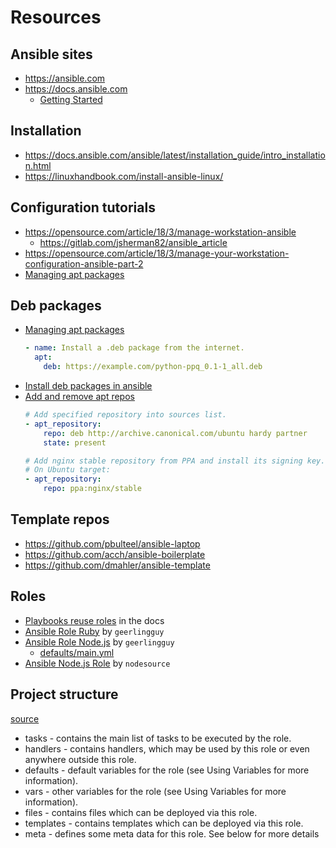 # Resources


## Ansible sites

- https://ansible.com
- https://docs.ansible.com
    - [Getting Started](https://docs.ansible.com/ansible/latest/user_guide/intro_getting_started.html)


## Installation

- https://docs.ansible.com/ansible/latest/installation_guide/intro_installation.html	
- https://linuxhandbook.com/install-ansible-linux/


## Configuration tutorials

- https://opensource.com/article/18/3/manage-workstation-ansible
    - https://gitlab.com/jsherman82/ansible_article
- https://opensource.com/article/18/3/manage-your-workstation-configuration-ansible-part-2
- [Managing apt packages](https://docs.ansible.com/ansible/latest/modules/apt_module.html)


## Deb packages

- [Managing apt packages](https://docs.ansible.com/ansible/latest/modules/apt_module.html)
    ```yaml
    - name: Install a .deb package from the internet.
      apt:
        deb: https://example.com/python-ppq_0.1-1_all.deb
    ```
- [Install deb packages in ansible](https://chaosmail.github.io/programming/2015/03/04/install-deb-packages-in-ansible/)
- [Add and remove apt repos](https://docs.ansible.com/ansible/latest/modules/apt_repository_module.html)
    ```yaml
    # Add specified repository into sources list.
    - apt_repository:
        repo: deb http://archive.canonical.com/ubuntu hardy partner
        state: present
    ```
    ```yaml
    # Add nginx stable repository from PPA and install its signing key.
    # On Ubuntu target:
    - apt_repository:
        repo: ppa:nginx/stable
    ```

## Template repos

- https://github.com/pbulteel/ansible-laptop
- https://github.com/acch/ansible-boilerplate
- https://github.com/dmahler/ansible-template


## Roles

- [Playbooks reuse roles](https://docs.ansible.com/ansible/latest/user_guide/playbooks_reuse_roles.html) in the docs
- [Ansible Role Ruby](https://github.com/geerlingguy/ansible-role-ruby) by `geerlingguy`
- [Ansible Role Node.js](https://github.com/geerlingguy/ansible-role-nodejs) by `geerlingguy`
    - [defaults/main.yml](https://github.com/geerlingguy/ansible-role-nodejs/blob/master/defaults/main.yml)
- [Ansible Node.js Role](https://github.com/nodesource/ansible-nodejs-role) by `nodesource`


## Project structure

[source](https://docs.ansible.com/ansible/latest/user_guide/playbooks_reuse_roles.html#id5)

- tasks - contains the main list of tasks to be executed by the role.
- handlers - contains handlers, which may be used by this role or even anywhere outside this role.
- defaults - default variables for the role (see Using Variables for more information).
- vars - other variables for the role (see Using Variables for more information).
- files - contains files which can be deployed via this role.
- templates - contains templates which can be deployed via this role.
- meta - defines some meta data for this role. See below for more details
